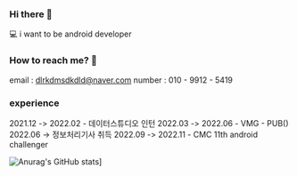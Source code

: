 ### Hi there 👋
💻 i want to be android developer
### How to reach me? 🤔
email : dlrkdmsdkdld@naver.com
number : 010 - 9912 - 5419

### experience ###
2021.12 -> 2022.02  - 데이터스튜디오 인턴
2022.03 -> 2022.06  - VMG - PUB() 
2022.06 -> 정보처리기사 취득
2022.09 -> 2022.11 - CMC 11th android challenger


<!--
**dlrkdmsdkdld/dlrkdmsdkdld** is a ✨ _special_ ✨ repository because its `README.md` (this file) appears on your GitHub profile.

Here are some ideas to get you started:

- 🔭 I’m currently working on ...
- 🌱 I’m currently learning ...
- 👯 I’m looking to collaborate on ...
- 🤔 I’m looking for help with ...
- 💬 Ask me about ...
- 📫 How to reach me: ...
- 😄 Pronouns: ...
- ⚡ Fun fact: ...
-->
![Anurag's GitHub stats](https://github-readme-stats.vercel.app/api?username=dlrkdmsdkdld&&show_icons=true&theme=dark)]
<!--
![Top Langs](https://github-readme-stats.vercel.app/api/top-langs/?username=dlrkdmsdkdld&layout=compact&theme=tokyonight)
-->
